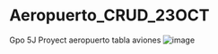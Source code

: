 # Aeropuerto_CRUD_23OCT
Gpo 5J Proyect aeropuerto tabla aviones
![image](https://github.com/user-attachments/assets/51d86c39-4544-4171-8a4e-ff29077e8b7d)
